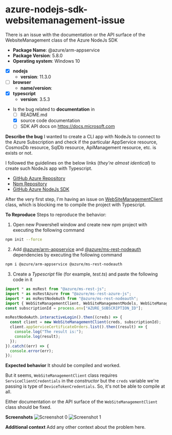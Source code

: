 # azure-nodejs-sdk-websitemanagement-issue
There is an issue with the documentation or the API surface of the WebsiteManagement class of the Azure NodeJs SDK

- **Package Name**: @azure/arm-appservice
- **Package Version**: 5.8.0
- **Operating system**: Windows 10
- [x] **nodejs**
  - **version**: 11.3.0
- [ ] **browser**
  - **name/version**:
- [x] **typescript**
  - **version**: 3.5.3
- Is the bug related to **documentation** in
  - [ ] README.md
  - [x] source code documentation
  - [ ] SDK API docs on https://docs.microsoft.com

**Describe the bug**
I wanted to create a CLI app with NodeJs to connect to the Azure Subscription and check if the particular AppService resource, CosmosDb resource, SqlDb resource, ApiManagement resource, etc. is exists or not.

I followed the guidelines on the below links (*they're almost identical*) to create such NodeJs app with Typescript.

- [GitHub Azure Repository](https://github.com/Azure/azure-sdk-for-js/tree/master/sdk/appservice/arm-appservice)
- [Npm Repository](https://www.npmjs.com/package/@azure/arm-appservice)
- [GitHub Azure NodeJs SDK](https://azure.github.io/azure-sdk-for-js/arm-appservice/index.html)

After the very first step, I'm having an issue on [WebSiteManagementClient](https://github.com/Azure/azure-sdk-for-js/blob/master/sdk/appservice/arm-appservice/src/webSiteManagementClient.ts) class, which is blocking me to compile the project with Typescript.

**To Reproduce**
Steps to reproduce the behavior:

1. Open new Powershell window and create new npm project with executing the following command

```bash
npm init --force
```

2. Add [@azure/arm-appservice](https://www.npmjs.com/package/@azure/arm-appservice) and [@azure/ms-rest-nodeauth](https://www.npmjs.com/package/@azure/ms-rest-nodeauth) dependencies by executing the following command

```bash
npm i @azure/arm-appservice @azure/ms-rest-nodeauth
```

3. Create a *Typescript* file (for example, *test.ts*) and paste the following code in it

```javascript
import * as msRest from "@azure/ms-rest-js";
import * as msRestAzure from "@azure/ms-rest-azure-js";
import * as msRestNodeAuth from "@azure/ms-rest-nodeauth";
import { WebSiteManagementClient, WebSiteManagementModels, WebSiteManagementMappers } from "@azure/arm-appservice";
const subscriptionId = process.env["AZURE_SUBSCRIPTION_ID"];

msRestNodeAuth.interactiveLogin().then((creds) => {
  const client = new WebSiteManagementClient(creds, subscriptionId);
  client.appServiceCertificateOrders.list().then((result) => {
    console.log("The result is:");
    console.log(result);
  });
}).catch((err) => {
  console.error(err);
});
```

**Expected behavior**
It should be compiled and worked.

But it seems, `WebSiteManagementClient` class requires `ServiceClientCredentials` in the *constructor* but the `creds` variable we're passing is type of `DeviceTokenCredentials`. So, it's not be able to compile at all.

Either documentation or the API surface of the `WebSiteManagementClient` class should be fixed.

**Screenshots**
![Screenshot 0](https://github.com/polatengin/azure-npdejs-sdk-websitemanagement-issue/raw/master/screenshot-0.png "Screenshot 0")
![Screenshot 1](https://github.com/polatengin/azure-npdejs-sdk-websitemanagement-issue/raw/master/screenshot-1.png "Screenshot 1")

**Additional context**
Add any other context about the problem here.
